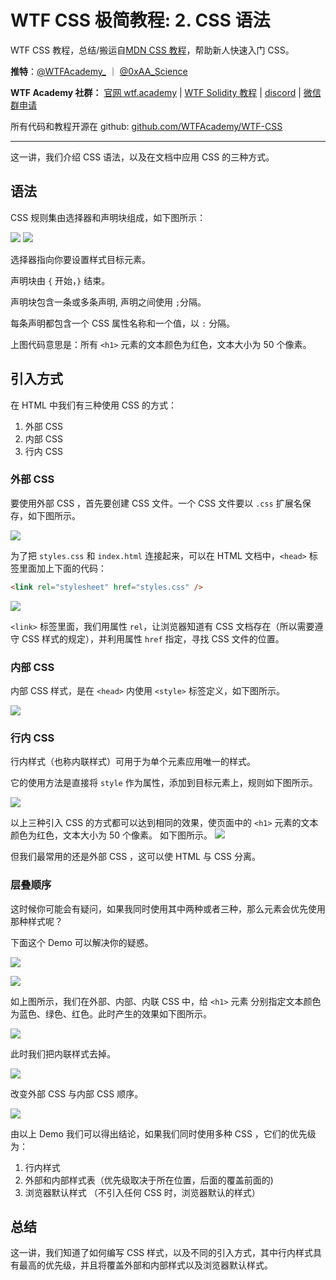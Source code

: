 # WTF CSS 极简教程: 2. CSS 语法

WTF CSS 教程，总结/搬运自[MDN CSS 教程](https://developer.mozilla.org/zh-CN/docs/Web/CSS)，帮助新人快速入门 CSS。

**推特**：[@WTFAcademy\_](https://twitter.com/WTFAcademy_) ｜ [@0xAA_Science](https://twitter.com/0xAA_Science)

**WTF Academy 社群：** [官网 wtf.academy](https://wtf.academy) | [WTF Solidity 教程](https://github.com/AmazingAng/WTFSolidity) | [discord](https://discord.wtf.academy) | [微信群申请](https://docs.google.com/forms/d/e/1FAIpQLSe4KGT8Sh6sJ7hedQRuIYirOoZK_85miz3dw7vA1-YjodgJ-A/viewform?usp=sf_link)

所有代码和教程开源在 github: [github.com/WTFAcademy/WTF-CSS](https://github.com/WTFAcademy/WTF-CSS)

---

这一讲，我们介绍 CSS 语法，以及在文档中应用 CSS 的三种方式。

## 语法

CSS 规则集由选择器和声明块组成，如下图所示：

![](./img/2-1.png) ![](./img/2-2.png)

选择器指向你要设置样式目标元素。

声明块由 `{` 开始，`}` 结束。

声明块包含一条或多条声明, 声明之间使用 `;`分隔。

每条声明都包含一个 CSS 属性名称和一个值，以 `:` 分隔。

上图代码意思是：所有 `<h1>` 元素的文本颜色为红色，文本大小为 50 个像素。

## 引入方式

在 HTML 中我们有三种使用 CSS 的方式：

1. 外部 CSS
2. 内部 CSS
3. 行内 CSS

### 外部 CSS

要使用外部 CSS ，首先要创建 CSS 文件。一个 CSS 文件要以 `.css` 扩展名保存，如下图所示。

![](./img/2-3.png)

为了把 `styles.css` 和 `index.html` 连接起来，可以在 HTML 文档中，`<head>` 标签里面加上下面的代码：

```html
<link rel="stylesheet" href="styles.css" />
```

![](./img/2-4.png)

`<link>` 标签里面，我们用属性 `rel`，让浏览器知道有 CSS 文档存在（所以需要遵守 CSS 样式的规定），并利用属性 `href` 指定，寻找 CSS 文件的位置。

### 内部 CSS

内部 CSS 样式，是在 `<head>` 内使用 `<style>` 标签定义，如下图所示。

![](./img/2-5.png)

### 行内 CSS

行内样式（也称内联样式）可用于为单个元素应用唯一的样式。

它的使用方法是直接将 `style` 作为属性，添加到目标元素上，规则如下图所示。

![](./img/2-6.png)

以上三种引入 CSS 的方式都可以达到相同的效果，使页面中的 `<h1>` 元素的文本颜色为红色，文本大小为 50 个像素。 如下图所示。
![](./img/2-7.png)

但我们最常用的还是外部 CSS ，这可以使 HTML 与 CSS 分离。

### 层叠顺序

这时候你可能会有疑问，如果我同时使用其中两种或者三种，那么元素会优先使用那种样式呢？

下面这个 Demo 可以解决你的疑惑。

![](./img/2-8.png)

![](./img/2-9.png)

如上图所示，我们在外部、内部、内联 CSS 中，给 `<h1>` 元素 分别指定文本颜色为蓝色、绿色、红色。此时产生的效果如下图所示。

![](./img/2-10.png)

此时我们把内联样式去掉。

![](./img/2-11.png)

改变外部 CSS 与内部 CSS 顺序。

![](./img/2-12.png)

由以上 Demo 我们可以得出结论，如果我们同时使用多种 CSS ，它们的优先级为：

1. 行内样式
2. 外部和内部样式表（优先级取决于所在位置，后面的覆盖前面的)
3. 浏览器默认样式 （不引入任何 CSS 时，浏览器默认的样式）

## 总结

这一讲，我们知道了如何编写 CSS 样式，以及不同的引入方式，其中行内样式具有最高的优先级，并且将覆盖外部和内部样式以及浏览器默认样式。
